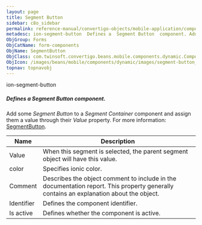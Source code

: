 ```yaml
---
layout: page
title: Segment Button
sidebar: c8o_sidebar
permalink: reference-manual/convertigo-objects/mobile-application/components/form-components/segment-button/
metadesc: ion-segment-button  Defines a  Segment Button  component. Add some  Segment Button  to a  Segment Container  component and assign them a value through
ObjGroup: Forms
ObjCatName: form-components
ObjName: SegmentButton
ObjClass: com.twinsoft.convertigo.beans.mobile.components.dynamic.ComponentManager$1
ObjIcon: /images/beans/mobile/components/dynamic/images/segment-button_color_32x32.png
topnav: topnavobj
---
```

ion-segment-button
##### Defines a <i>Segment Button</i> component.
Add some <i>Segment Button</i> to a <i>Segment Container</i> component and assign them a value through their <i>Value</i> property.
For more information: <a href='https://ionicframework.com/docs/v3/api/components/segment/SegmentButton/' target='_blank'>SegmentButton</a>.

Name | Description 
--- | ---
Value | When this segment is selected, the parent segment object will have this value.
color | Specifies ionic color.
Comment | Describes the object comment to include in the documentation report.  This property generally contains an explanation about the object. 
Identifier | Defines the component identifier.  
Is active | Defines whether the component is active. 

